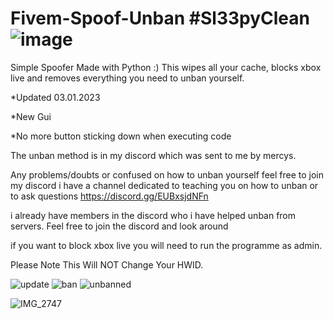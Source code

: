 # Fivem-Spoof-Unban  #Sl33pyClean                                            ![image](https://user-images.githubusercontent.com/116701630/198017571-2b5e803e-a037-4547-8796-50d45ec2a835.png)

Simple Spoofer Made with Python :) This wipes all your cache, blocks xbox live and removes everything you need to unban yourself.

*Updated 03.01.2023

*New Gui

*No more button sticking down when executing code

The unban method is in my discord which was sent to me by mercys.


Any problems/doubts or confused on how to unban yourself feel free to join my discord i have a channel dedicated to teaching you on how to unban or to ask questions https://discord.gg/EUBxsjdNFn

i already have members in the discord who i have helped unban from servers. Feel free to join the discord and look around 

if you want to block xbox live you will need to run the programme as admin.

Please Note This Will NOT Change Your HWID.

![update](https://user-images.githubusercontent.com/116701630/210186231-4073b041-be90-4baa-8df5-7cdc4774ad95.PNG)
![ban](https://user-images.githubusercontent.com/116701630/210186229-9273e289-9b3f-4239-b816-4809c744fc77.png)
![unbanned](https://user-images.githubusercontent.com/116701630/210185940-6bb3f7e9-c32c-4c17-a5f9-54d53f14c87a.PNG)

![IMG_2747](https://user-images.githubusercontent.com/116701630/198274073-41a74509-0919-4e30-a907-12bcd23a3d32.png)
